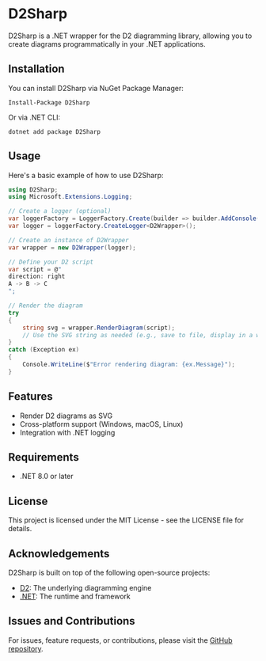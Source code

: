 # D2Sharp

D2Sharp is a .NET wrapper for the D2 diagramming library, allowing you to create diagrams programmatically in your .NET applications.

## Installation

You can install D2Sharp via NuGet Package Manager:

```
Install-Package D2Sharp
```

Or via .NET CLI:

```
dotnet add package D2Sharp
```

## Usage

Here's a basic example of how to use D2Sharp:

```csharp
using D2Sharp;
using Microsoft.Extensions.Logging;

// Create a logger (optional)
var loggerFactory = LoggerFactory.Create(builder => builder.AddConsole());
var logger = loggerFactory.CreateLogger<D2Wrapper>();

// Create an instance of D2Wrapper
var wrapper = new D2Wrapper(logger);

// Define your D2 script
var script = @"
direction: right
A -> B -> C
";

// Render the diagram
try
{
    string svg = wrapper.RenderDiagram(script);
    // Use the SVG string as needed (e.g., save to file, display in a web page)
}
catch (Exception ex)
{
    Console.WriteLine($"Error rendering diagram: {ex.Message}");
}
```

## Features

- Render D2 diagrams as SVG
- Cross-platform support (Windows, macOS, Linux)
- Integration with .NET logging

## Requirements

- .NET 8.0 or later

## License

This project is licensed under the MIT License - see the LICENSE file for details.

## Acknowledgements

D2Sharp is built on top of the following open-source projects:
- [D2](https://github.com/terrastruct/d2): The underlying diagramming engine
- [.NET](https://github.com/dotnet/runtime): The runtime and framework

## Issues and Contributions

For issues, feature requests, or contributions, please visit the [GitHub repository](https://github.com/AlrikOlson/D2Sharp).